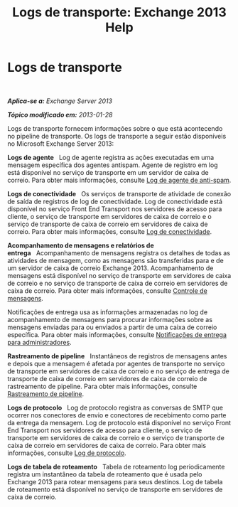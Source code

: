 ﻿---
title: 'Logs de transporte: Exchange 2013 Help'
TOCTitle: Logs de transporte
ms:assetid: f8cf635d-60c2-4aa3-9c06-244c29942cba
ms:mtpsurl: https://technet.microsoft.com/pt-br/library/Dd302434(v=EXCHG.150)
ms:contentKeyID: 50487049
ms.date: 05/22/2018
mtps_version: v=EXCHG.150
ms.translationtype: MT
---

# Logs de transporte

 

_**Aplica-se a:** Exchange Server 2013_

_**Tópico modificado em:** 2013-01-28_

Logs de transporte fornecem informações sobre o que está acontecendo no pipeline de transporte. Os logs de transporte a seguir estão disponíveis no Microsoft Exchange Server 2013:

**Logs de agente**   Log de agente registra as ações executadas em uma mensagem específica dos agentes antispam. Agente de registro em log está disponível no serviço de transporte em um servidor de caixa de correio. Para obter mais informações, consulte [Log de agente de anti-spam](anti-spam-agent-logging-exchange-2013-help.md).

**Logs de conectividade**   Os serviços de transporte de atividade de conexão de saída de registros de log de conectividade. Log de conectividade está disponível no serviço Front End Transport nos servidores de acesso para cliente, o serviço de transporte em servidores de caixa de correio e o serviço de transporte de caixa de correio em servidores de caixa de correio. Para obter mais informações, consulte [Log de conectividade](connectivity-logging-exchange-2013-help.md).

**Acompanhamento de mensagens e relatórios de entrega**   Acompanhamento de mensagens registra os detalhes de todas as atividades de mensagem, como as mensagens são transferidas para e de um servidor de caixa de correio Exchange 2013. Acompanhamento de mensagens está disponível no serviço de transporte em servidores de caixa de correio e no serviço de transporte de caixa de correio em servidores de caixa de correio. Para obter mais informações, consulte [Controle de mensagens](message-tracking-exchange-2013-help.md).

Notificações de entrega usa as informações armazenadas no log de acompanhamento de mensagens para procurar informações sobre as mensagens enviadas para ou enviados a partir de uma caixa de correio específica. Para obter mais informações, consulte [Notificações de entrega para administradores](delivery-reports-for-administrators-exchange-2013-help.md).

**Rastreamento de pipeline**   Instantâneos de registros de mensagens antes e depois que a mensagem é afetada por agentes de transporte no serviço de transporte em servidores de caixa de correio e no serviço de entrega de transporte de caixa de correio em servidores de caixa de correio de rastreamento de pipeline. Para obter mais informações, consulte [Rastreamento de pipeline](pipeline-tracing-exchange-2013-help.md).

**Logs de protocolo**   Log de protocolo registra as conversas de SMTP que ocorrer nos conectores de envio e conectores de recebimento como parte da entrega da mensagem. Log de protocolo está disponível no serviço Front End Transport nos servidores de acesso para cliente, o serviço de transporte em servidores de caixa de correio e o serviço de transporte de caixa de correio em servidores de caixa de correio. Para obter mais informações, consulte [Log de protocolo](protocol-logging-exchange-2013-help.md).

**Logs de tabela de roteamento**   Tabela de roteamento log periodicamente registra um instantâneo da tabela de roteamento que é usada pelo Exchange 2013 para rotear mensagens para seus destinos. Log de tabela de roteamento está disponível no serviço de transporte em servidores de caixa de correio.

